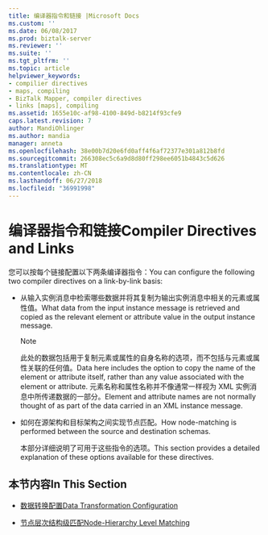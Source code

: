 ```yaml
---
title: 编译器指令和链接 |Microsoft Docs
ms.custom: ''
ms.date: 06/08/2017
ms.prod: biztalk-server
ms.reviewer: ''
ms.suite: ''
ms.tgt_pltfrm: ''
ms.topic: article
helpviewer_keywords:
- compilier directives
- maps, compiling
- BizTalk Mapper, compiler directives
- links [maps], compiling
ms.assetid: 1655e10c-af98-4100-849d-b8214f93cfe9
caps.latest.revision: 7
author: MandiOhlinger
ms.author: mandia
manager: anneta
ms.openlocfilehash: 38e00b7d20e6fd0aff4f6af72377e301a812b8fd
ms.sourcegitcommit: 266308ec5c6a9d8d80ff298ee6051b4843c5d626
ms.translationtype: MT
ms.contentlocale: zh-CN
ms.lasthandoff: 06/27/2018
ms.locfileid: "36991998"
---
```

# <a name="compiler-directives-and-links"></a><span data-ttu-id="7daec-102">编译器指令和链接</span><span class="sxs-lookup"><span data-stu-id="7daec-102">Compiler Directives and Links</span></span>
<span data-ttu-id="7daec-103">您可以按每个链接配置以下两条编译器指令：</span><span class="sxs-lookup"><span data-stu-id="7daec-103">You can configure the following two compiler directives on a link-by-link basis:</span></span>  
  
- <span data-ttu-id="7daec-104">从输入实例消息中检索哪些数据并将其复制为输出实例消息中相关的元素或属性值。</span><span class="sxs-lookup"><span data-stu-id="7daec-104">What data from the input instance message is retrieved and copied as the relevant element or attribute value in the output instance message.</span></span>  
  
  > [!NOTE]
  >  <span data-ttu-id="7daec-105">此处的数据包括用于复制元素或属性的自身名称的选项，而不包括与元素或属性关联的任何值。</span><span class="sxs-lookup"><span data-stu-id="7daec-105">Data here includes the option to copy the name of the element or attribute itself, rather than any value associated with the element or attribute.</span></span> <span data-ttu-id="7daec-106">元素名称和属性名称并不像通常一样视为 XML 实例消息中所传递数据的一部分。</span><span class="sxs-lookup"><span data-stu-id="7daec-106">Element and attribute names are not normally thought of as part of the data carried in an XML instance message.</span></span>  
  
- <span data-ttu-id="7daec-107">如何在源架构和目标架构之间实现节点匹配。</span><span class="sxs-lookup"><span data-stu-id="7daec-107">How node-matching is performed between the source and destination schemas.</span></span>  
  
  <span data-ttu-id="7daec-108">本部分详细说明了可用于这些指令的选项。</span><span class="sxs-lookup"><span data-stu-id="7daec-108">This section provides a detailed explanation of these options available for these directives.</span></span>  
  
## <a name="in-this-section"></a><span data-ttu-id="7daec-109">本节内容</span><span class="sxs-lookup"><span data-stu-id="7daec-109">In This Section</span></span>  
  
-   [<span data-ttu-id="7daec-110">数据转换配置</span><span class="sxs-lookup"><span data-stu-id="7daec-110">Data Transformation Configuration</span></span>](../core/data-transformation-configuration.md)  
  
-   [<span data-ttu-id="7daec-111">节点层次结构级匹配</span><span class="sxs-lookup"><span data-stu-id="7daec-111">Node-Hierarchy Level Matching</span></span>](../core/node-hierarchy-level-matching.md)
